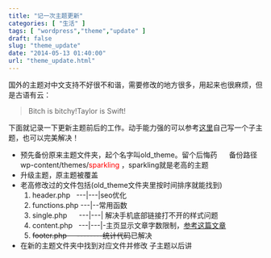 ```yaml
---
title: "记一次主题更新"
categories: [ "生活" ]
tags: [ "wordpress","theme","update" ]
draft: false
slug: "theme_update"
date: "2014-05-13 01:40:00"
url: "theme_update.html"
---
```


国外的主题对中文支持不好很不和谐，需要修改的地方很多，用起来也很麻烦，但是古语有云： 
> Bitch is bitchy!Taylor is Swift! 

下面就记录一下更新主题前后的工作。动手能力强的可以参考[这里][1]自己写一个子主题，也可以完美解决！ 

*   预先备份原来主题文件夹，起个名字叫old_theme。留个后悔药      备份路径wp-content/themes/<span style="color: #ff0000;">sparkling</span> ，sparkling就是老高的主题
*   升级主题，原主题被覆盖
*   老高修改过的文件包括(old_theme文件夹里按时间排序就能找到) 
    1.  header.php   \---|\---|seo优化
    2.  functions.php \---|--常用函数
    3.  single.php      \---|\---| 解决手机底部链接打不开的样式问题
    4.  content.php   \---|\---|-主页显示文章字数限制，<a title="WordPress首页文章不显示全文的方法" href="https://blog.phpgao.com/wordpress_excerpt.html" target="_blank">参考这篇文章</a>
    5.  <del>footer.php     --------统计代码</del>已解决
*   在新的主题文件夹中找到对应文件并修改 子主题以后讲

 [1]: http://codex.wordpress.org/zh-cn:%E5%AD%90%E4%B8%BB%E9%A2%98